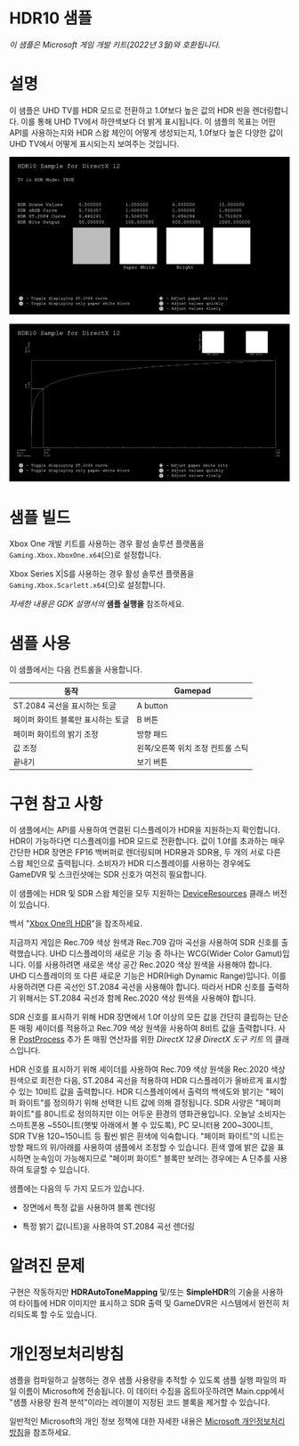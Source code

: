 # HDR10 샘플

*이 샘플은 Microsoft 게임 개발 키트(2022년 3월)와 호환됩니다.*

# 설명

이 샘플은 UHD TV를 HDR 모드로 전환하고 1.0f보다 높은 값의 HDR 씬을 렌더링합니다. 이를 통해 UHD TV에서 하얀색보다 더 밝게 표시됩니다. 이 샘플의 목표는 어떤 API를 사용하는지와 HDR 스왑 체인이 어떻게 생성되는지, 1.0f보다 높은 다양한 값이 UHD TV에서 어떻게 표시되는지 보여주는 것입니다.

![타임라인이 포함된 그림 자동으로 생성된 설명](./media/image1.png)

![자동으로 생성된 텍스트 설명](./media/image2.png)

# 샘플 빌드

Xbox One 개발 키트를 사용하는 경우 활성 솔루션 플랫폼을 `Gaming.Xbox.XboxOne.x64`(으)로 설정합니다.

Xbox Series X|S를 사용하는 경우 활성 솔루션 플랫폼을 `Gaming.Xbox.Scarlett.x64`(으)로 설정합니다.

*자세한 내용은* *GDK 설명서의* __샘플 실행을__ 참조하세요.&nbsp;

# 샘플 사용

이 샘플에서는 다음 컨트롤을 사용합니다.

| 동작 | Gamepad |
|---|---|
| ST.2084 곡선을 표시하는 토글 | A button |
| 페이퍼 화이트 블록만 표시하는 토글 | B 버튼 |
| 페이퍼 화이트의 밝기 조정 | 방향 패드 |
| 값 조정 | 왼쪽/오른쪽 위치 조정 컨트롤 스틱 |
| 끝내기 | 보기 버튼 |

# 구현 참고 사항

이 샘플에서는 API를 사용하여 연결된 디스플레이가 HDR을 지원하는지 확인합니다. HDR이 가능하다면 디스플레이를 HDR 모드로 전환합니다. 값이 1.0f를 초과하는 매우 간단한 HDR 장면은 FP16 백버퍼로 렌더링되며 HDR용과 SDR용, 두 개의 서로 다른 스왑 체인으로 출력됩니다. 소비자가 HDR 디스플레이를 사용하는 경우에도 GameDVR 및 스크린샷에는 SDR 신호가 여전히 필요합니다.

이 샘플에는 HDR 및 SDR 스왑 체인을 모두 지원하는
[DeviceResources](https://github.com/Microsoft/DirectXTK12/wiki/DeviceResources)
클래스 버전이 있습니다.

백서 "[Xbox One의 HDR](http://aka.ms/hdr-on-xbox-one)"을 참조하세요.

지금까지 게임은 Rec.709 색상 원색과 Rec.709 감마 곡선을 사용하여 SDR 신호를 출력했습니다. UHD 디스플레이의 새로운 기능 중 하나는 WCG(Wider Color Gamut)입니다. 이를 사용하려면 새로운 색상 공간 Rec.2020 색상 원색을 사용해야 합니다. UHD 디스플레이의 또 다른 새로운 기능은 HDR(High Dynamic Range)입니다. 이를 사용하려면 다른 곡선인 ST.2084 곡선을 사용해야 합니다. 따라서 HDR 신호를 출력하기 위해서는 ST.2084 곡선과 함께 Rec.2020 색상 원색을 사용해야 합니다.

SDR 신호를 표시하기 위해 HDR 장면에서 1.0f 이상의 모든 값을 간단히 클립하는 단순 톤 매핑 셰이더를 적용하고 Rec.709 색상 원색을 사용하여 8비트 값을 출력합니다. 사용
[PostProcess](https://github.com/Microsoft/DirectXTK12/wiki/PostProcess)
추가 톤 매핑 연산자를 위한 *DirectX 12용 DirectX 도구 키트* 의 클래스입니다.

HDR 신호를 표시하기 위해 셰이더를 사용하여 Rec.709 색상 원색을 Rec.2020 색상 원색으로 회전한 다음, ST.2084 곡선을 적용하여 HDR 디스플레이가 올바르게 표시할 수 있는 10비트 값을 출력합니다. HDR 디스플레이에서 출력의 백색도와 밝기는 "페이퍼 화이트"를 정의하기 위해 선택한 니트 값에 의해 결정됩니다. SDR 사양은 "페이퍼 화이트"를 80니트로 정의하지만 이는 어두운 환경의 영화관용입니다. 오늘날 소비자는 스마트폰용 \~550니트(햇빛 아래에서 볼 수 있도록), PC 모니터용 200~300니트, SDR TV용 120~150니트 등 훨씬 밝은 흰색에 익숙합니다. "페이퍼 화이트"의 니트는 방향 패드의 위/아래를 사용하여 샘플에서 조정할 수 있습니다. 흰색 옆에 밝은 값을 표시하면 눈속임이 가능해지므로 "페이퍼 화이트" 블록만 보려는 경우에는 A 단추를 사용하여 토글할 수 있습니다.

샘플에는 다음의 두 가지 모드가 있습니다.

- 장면에서 특정 값을 사용하여 블록 렌더링

- 특정 밝기 값(니트)을 사용하여 ST.2084 곡선 렌더링

# 알려진 문제

구현은 작동하지만 **HDRAutoToneMapping** 및/또는 **SimpleHDR**의 기술을 사용하여 타이틀에 HDR 이미지만 표시하고 SDR 출력 및 GameDVR은 시스템에서 완전히 처리되도록 할 수도 있습니다.

# 개인정보처리방침

샘플을 컴파일하고 실행하는 경우 샘플 사용량을 추적할 수 있도록 샘플 실행 파일의 파일 이름이 Microsoft에 전송됩니다. 이 데이터 수집을 옵트아웃하려면 Main.cpp에서 "샘플 사용량 원격 분석"이라는 레이블이 지정된 코드 블록을 제거할 수 있습니다.

일반적인 Microsoft의 개인 정보 정책에 대한 자세한 내용은 [Microsoft 개인정보처리방침](https://privacy.microsoft.com/en-us/privacystatement/)을 참조하세요.


